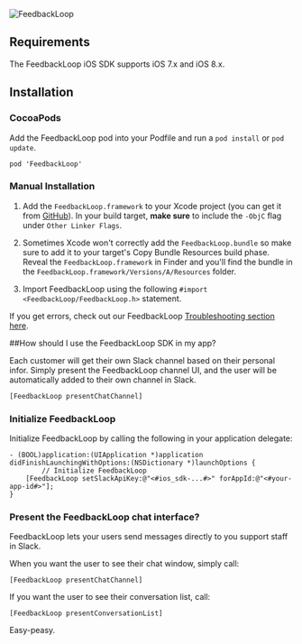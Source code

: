 ![FeedbackLoop](/../screenshots/images/github_title.png?raw=true "FeedbackLoop")
## Requirements
The FeedbackLoop iOS SDK supports iOS 7.x and iOS 8.x.

## Installation

### CocoaPods
Add the FeedbackLoop pod into your Podfile and run a `pod install` or `pod update`.

	pod 'FeedbackLoop'

### Manual Installation

1. Add the `FeedbackLoop.framework` to your Xcode project (you can get it from [GitHub](https://github.com/phoenixbox/feedbackloop-ios-sdk)). In your build target, **make sure** to include the `-ObjC` flag under `Other Linker Flags`.

2. Sometimes Xcode won't correctly add the `FeedbackLoop.bundle` so make sure to add it to your target's Copy Bundle Resources build phase. Reveal the `FeedbackLoop.framework` in Finder and you'll find the bundle in the `FeedbackLoop.framework/Versions/A/Resources` folder.

3. Import FeedbackLoop using the following `#import <FeedbackLoop/FeedbackLoop.h>` statement.

If you get errors, check out our FeedbackLoop [Troubleshooting section here](http://getfeedbackloop.com/documentation/ios).

##How should I use the FeedbackLoop SDK in my app?

Each customer will get their own Slack channel based on their personal infor. Simply present the FeedbackLoop channel UI, and the user will be automatically added to their own channel in Slack.

`[FeedbackLoop presentChatChannel]`


### Initialize FeedbackLoop
Initialize FeedbackLoop by calling the following in your application delegate:

	- (BOOL)application:(UIApplication *)application didFinishLaunchingWithOptions:(NSDictionary *)launchOptions {
			// Initialize FeedbackLoop
    	[FeedbackLoop setSlackApiKey:@"<#ios_sdk-...#>" forAppId:@"<#your-app-id#>"];
	}

### Present the FeedbackLoop chat interface?

FeedbackLoop lets your users send messages directly to you support staff in Slack.

When you want the user to see their chat window, simply call:

`[FeedbackLoop presentChatChannel]`

If you want the user to see their conversation list, call:

`[FeedbackLoop presentConversationList]`

Easy-peasy.